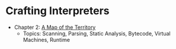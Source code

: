 # Crafting Interpreters

- Chapter 2: [A Map of the Territory](https://github.com/PR0Grammar/crafting-interpreters/tree/main/Chpt2)
  - Topics: Scanning, Parsing, Static Analysis, Bytecode, Virtual Machines, Runtime
